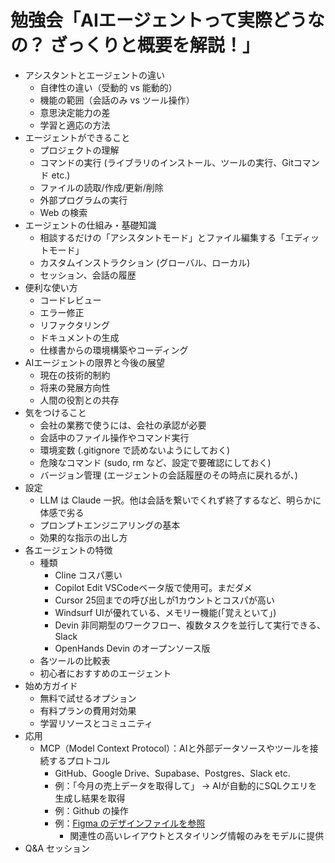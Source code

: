 # 勉強会「AIエージェントって実際どうなの？ ざっくりと概要を解説！」

- アシスタントとエージェントの違い
  - 自律性の違い（受動的 vs 能動的）
  - 機能の範囲（会話のみ vs ツール操作）
  - 意思決定能力の差
  - 学習と適応の方法
- エージェントができること
  - プロジェクトの理解
  - コマンドの実行 (ライブラリのインストール、ツールの実行、Gitコマンド etc.)
  - ファイルの読取/作成/更新/削除
  - 外部プログラムの実行
  - Web の検索
- エージェントの仕組み・基礎知識
  - 相談するだけの「アシスタントモード」とファイル編集する「エディットモード」
  - カスタムインストラクション (グローバル、ローカル)
  - セッション、会話の履歴
- 便利な使い方
  - コードレビュー
  - エラー修正
  - リファクタリング
  - ドキュメントの生成
  - 仕様書からの環境構築やコーディング
- AIエージェントの限界と今後の展望
  - 現在の技術的制約
  - 将来の発展方向性
  - 人間の役割との共存
- 気をつけること
  - 会社の業務で使うには、会社の承認が必要
  - 会話中のファイル操作やコマンド実行
  - 環境変数 (.gitignore で読めないようにしておく)
  - 危険なコマンド (sudo, rm など、設定で要確認にしておく)
  - バージョン管理 (エージェントの会話履歴のその時点に戻れるが、)
- 設定
  - LLM は Claude 一択。他は会話を繋いでくれず終了するなど、明らかに体感で劣る
  - プロンプトエンジニアリングの基本
  - 効果的な指示の出し方
- 各エージェントの特徴
  - 種類
    - Cline コスパ悪い
    - Copilot Edit VSCodeベータ版で使用可。まだダメ
    - Cursor 25回までの呼び出しが1カウントとコスパが高い
    - Windsurf UIが優れている、メモリー機能(「覚えといて」)
    - Devin 非同期型のワークフロー、複数タスクを並行して実行できる、Slack
    - OpenHands Devin のオープンソース版
  - 各ツールの比較表
  - 初心者におすすめのエージェント
- 始め方ガイド
  - 無料で試せるオプション
  - 有料プランの費用対効果
  - 学習リソースとコミュニティ
- 応用
  - MCP（Model Context Protocol）：AIと外部データソースやツールを接続するプロトコル
    - GitHub、Google Drive、Supabase、Postgres、Slack etc.
    - 例：「今月の売上データを取得して」 → AIが自動的にSQLクエリを生成し結果を取得
    - 例：Github の操作
    - 例：[Figma のデザインファイルを参照](https://x.com/windsurf_ai/status/1895610851874476330?s=46&t=ere5wrnOXCpgP4S75jfFYQ)
      - 関連性の高いレイアウトとスタイリング情報のみをモデルに提供
- Q&A セッション
